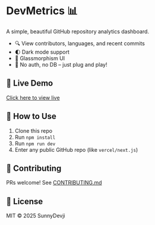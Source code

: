 # DevMetrics 📊

A simple, beautiful GitHub repository analytics dashboard.

- 🔍 View contributors, languages, and recent commits
- 🌓 Dark mode support
- 🧊 Glassmorphism UI
- 🚫 No auth, no DB – just plug and play!

## 🚀 Live Demo

[Click here to view live](https://sunnydevji.github.io/devmetrics)

## 🔧 How to Use

1. Clone this repo  
2. Run `npm install`  
3. Run `npm run dev`  
4. Enter any public GitHub repo (like `vercel/next.js`)

## 🤝 Contributing

PRs welcome! See [CONTRIBUTING.md](./CONTRIBUTING.md)

## 📄 License

MIT © 2025 SunnyDevji
